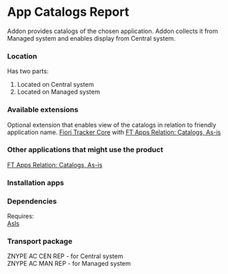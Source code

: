 # App Catalogs Report

Addon provides catalogs of the chosen application. Addon collects it from Managed system and enables display from Central system.

### Location
Has two parts:
1. Located on Central system
2. Located on Managed system

### Available extensions
Optional extension that enables view of the catalogs in relation to friendly application name.
[Fiori Tracker Core](ft-core.md) with [FT Apps Relation: Catalogs, As-is](ft-apps-rel-catalogs-asis.md)

### Other applications that might use the product
[FT Apps Relation: Catalogs, As-is](ft-apps-rel-catalogs-asis.md)

### Installation apps


### Dependencies
Requires:  
[AsIs](asis.md)

### Transport package
ZNYPE AC CEN REP - for Central system<br>
ZNYPE AC MAN REP - for Managed system


